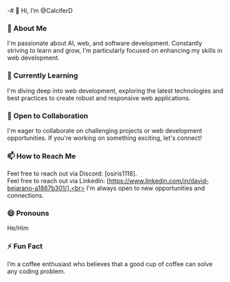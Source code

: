 -# 👋 Hi, I’m @CalciferD

### 👀 About Me
I'm passionate about AI, web, and software development. Constantly striving to learn and grow, I'm particularly focused on enhancing my skills in web development.

### 🌱 Currently Learning
I'm diving deep into web development, exploring the latest technologies and best practices to create robust and responsive web applications.

### 💼 Open to Collaboration
I'm eager to collaborate on challenging projects or web development opportunities. If you're working on something exciting, let's connect!

### 📫 How to Reach Me
Feel free to reach out via Discord: [osiris1118].
<br>
Feel free to reach out via LinkedIn: [https://www.linkedin.com/in/david-bejarano-a1867b301/].<br>
I'm always open to new opportunities and connections.

### 😄 Pronouns
He/Him

### ⚡ Fun Fact
 I’m a coffee enthusiast who believes that a good cup of coffee can solve any coding problem.



<!---
CalciferD/CalciferD is a ✨ special ✨ repository because its `README.md` (this file) appears on your GitHub profile.
You can click the Preview link to take a look at your changes.
--->

